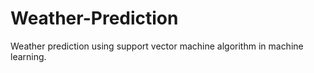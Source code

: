 # Weather-Prediction

Weather prediction using support vector machine algorithm in machine learning.
